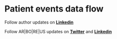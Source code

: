 # Patient events data flow

Follow author updates on [**Linkedin**](https://www.linkedin.com/in/alexandr-kirilov-3365b992/)

Follow AR|BO|RE|US updates on [**Twitter**](https://twitter.com/ArboreusSystems) and [**Linkedin**](www.linkedin.com/company/arboreus-systems/)